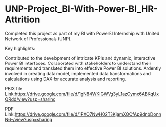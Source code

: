 # UNP-Project_BI-With-Power-BI_HR-Attrition

Completed this project as part of my BI with PowerBI Internship with United Network of Professionals (UNP).

Key highlights:

Contributed to the development of intricate KPIs and dynamic, interactive Power BI interfaces.
Collaborated with stakeholders to understand their requirements and translated them into effective Power BI solutions.
Ardently involved in creating data model, implemented data transformations and calculations using DAX for accurate analysis and reporting.

PBIX file Link:https://drive.google.com/file/d/1gN84WKlGWVg3yL1azCymx6ABKqUxQRdd/view?usp=sharing

PDF Link:https://drive.google.com/file/d/1PXO7NwH02T8KjamXQCfAp9dnbDonnN6-/view?usp=sharing
